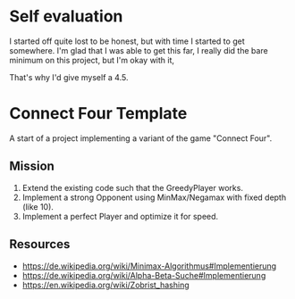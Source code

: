 # Self evaluation

I started off quite lost to be honest, but with time I started to get somewhere.
I'm glad that I was able to get this far, I really did the bare minimum on this project, but I'm okay with it,

That's why I'd give myself a 4.5.

# Connect Four Template

A start of a project implementing a variant of the game "Connect Four".

## Mission

1. Extend the existing code such that the GreedyPlayer works.
2. Implement a strong Opponent using MinMax/Negamax with fixed depth (like 10).
3. Implement a perfect Player and optimize it for speed.

## Resources

- https://de.wikipedia.org/wiki/Minimax-Algorithmus#Implementierung
- https://de.wikipedia.org/wiki/Alpha-Beta-Suche#Implementierung
- https://en.wikipedia.org/wiki/Zobrist_hashing
